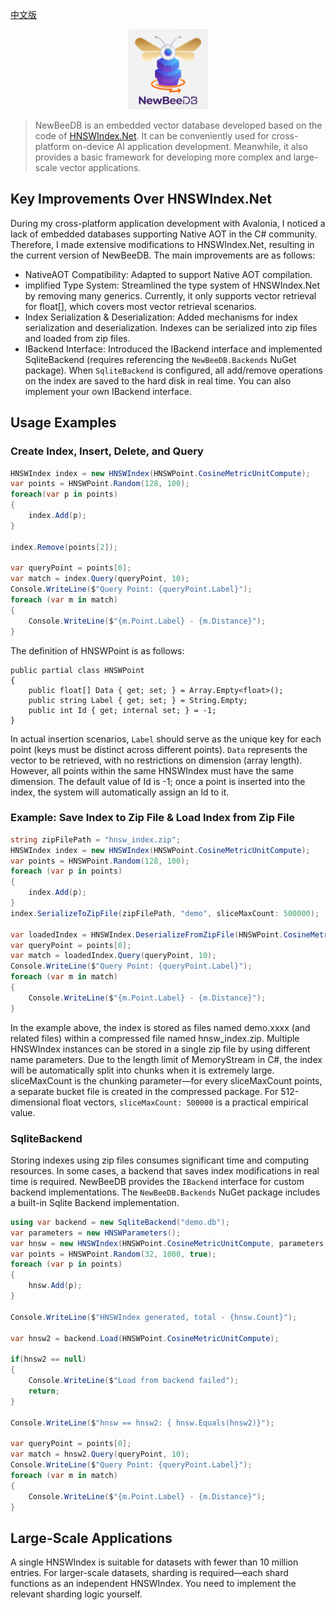 [中文版](README-zh.md)


<p align="center">
  <img src="./assets/nbdb128.png">
</p>

> NewBeeDB is an embedded vector database developed based on the code of [HNSWIndex.Net](https://github.com/Skaipi/HNSWIndex.Net). It can be conveniently used for cross-platform on-device AI application development. Meanwhile, it also provides a basic framework for developing more complex and large-scale vector applications.

## Key Improvements Over HNSWIndex.Net

During my cross-platform application development with Avalonia, I noticed a lack of embedded databases supporting Native AOT in the C# community. Therefore, I made extensive modifications to HNSWIndex.Net, resulting in the current version of NewBeeDB. The main improvements are as follows:

- NativeAOT Compatibility: Adapted to support Native AOT compilation.
- implified Type System: Streamlined the type system of HNSWIndex.Net by removing many generics. Currently, it only supports vector retrieval for float[], which covers most vector retrieval scenarios.
- Index Serialization & Deserialization: Added mechanisms for index serialization and deserialization. Indexes can be serialized into zip files and loaded from zip files.
- IBackend Interface: Introduced the IBackend interface and implemented SqliteBackend (requires referencing the `NewBeeDB.Backends` NuGet package). When `SqliteBackend` is configured, all add/remove operations on the index are saved to the hard disk in real time. You can also implement your own IBackend interface.

## Usage Examples

### Create Index, Insert, Delete, and Query

```csharp
HNSWIndex index = new HNSWIndex(HNSWPoint.CosineMetricUnitCompute);
var points = HNSWPoint.Random(128, 100);
foreach(var p in points)
{
    index.Add(p);
}

index.Remove(points[2]);

var queryPoint = points[0];
var match = index.Query(queryPoint, 10);
Console.WriteLine($"Query Point: {queryPoint.Label}");
foreach (var m in match)
{
    Console.WriteLine($"{m.Point.Label} - {m.Distance}");
}
```

The definition of HNSWPoint is as follows:

```
public partial class HNSWPoint
{
    public float[] Data { get; set; } = Array.Empty<float>();
    public string Label { get; set; } = String.Empty;
    public int Id { get; internal set; } = -1;
}
```

In actual insertion scenarios, `Label` should serve as the unique key for each point (keys must be distinct across different points). `Data` represents the vector to be retrieved, with no restrictions on dimension (array length). However, all points within the same HNSWIndex must have the same dimension. The default value of Id is -1; once a point is inserted into the index, the system will automatically assign an Id to it.

### Example: Save Index to Zip File & Load Index from Zip File

```csharp
string zipFilePath = "hnsw_index.zip";
HNSWIndex index = new HNSWIndex(HNSWPoint.CosineMetricUnitCompute);
var points = HNSWPoint.Random(128, 100);
foreach (var p in points)
{
    index.Add(p);
}
index.SerializeToZipFile(zipFilePath, "demo", sliceMaxCount: 500000);

var loadedIndex = HNSWIndex.DeserializeFromZipFile(HNSWPoint.CosineMetricUnitCompute, zipFilePath, "demo");
var queryPoint = points[0];
var match = loadedIndex.Query(queryPoint, 10);
Console.WriteLine($"Query Point: {queryPoint.Label}");
foreach (var m in match)
{
    Console.WriteLine($"{m.Point.Label} - {m.Distance}");
}
```

In the example above, the index is stored as files named demo.xxxx (and related files) within a compressed file named hnsw_index.zip. Multiple HNSWIndex instances can be stored in a single zip file by using different name parameters. Due to the length limit of MemoryStream in C#, the index will be automatically split into chunks when it is extremely large. sliceMaxCount is the chunking parameter—for every sliceMaxCount points, a separate bucket file is created in the compressed package. For 512-dimensional float vectors, `sliceMaxCount: 500000` is a practical empirical value.

### SqliteBackend

Storing indexes using zip files consumes significant time and computing resources. In some cases, a backend that saves index modifications in real time is required. NewBeeDB provides the `IBackend` interface for custom backend implementations. The `NewBeeDB.Backends` NuGet package includes a built-in Sqlite Backend implementation.

```csharp
using var backend = new SqliteBackend("demo.db");
var parameters = new HNSWParameters();
var hnsw = new HNSWIndex(HNSWPoint.CosineMetricUnitCompute, parameters, backend);
var points = HNSWPoint.Random(32, 1000, true);
foreach (var p in points)
{
    hnsw.Add(p);
}

Console.WriteLine($"HNSWIndex generated, total - {hnsw.Count}");

var hnsw2 = backend.Load(HNSWPoint.CosineMetricUnitCompute);

if(hnsw2 == null)
{
    Console.WriteLine($"Load from backend failed");
    return;
}

Console.WriteLine($"hnsw == hnsw2: { hnsw.Equals(hnsw2)}");

var queryPoint = points[0];
var match = hnsw2.Query(queryPoint, 10);
Console.WriteLine($"Query Point: {queryPoint.Label}");
foreach (var m in match)
{
    Console.WriteLine($"{m.Point.Label} - {m.Distance}");
}
```

## Large-Scale Applications

A single HNSWIndex is suitable for datasets with fewer than 10 million entries. For larger-scale datasets, sharding is required—each shard functions as an independent HNSWIndex. You need to implement the relevant sharding logic yourself.
